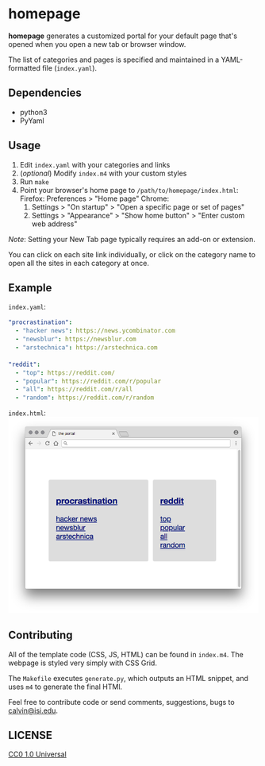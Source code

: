 # homepage

**homepage** generates a customized portal for your default page that's
opened when you open a new tab or browser window.

The list of categories and pages is specified and maintained in a
YAML-formatted file (`index.yaml`).

## Dependencies

* python3
* PyYaml

## Usage

1. Edit `index.yaml` with your categories and links
2. (*optional*) Modify `index.m4` with your custom styles
3. Run `make`
4. Point your browser's home page to `/path/to/homepage/index.html`:
   Firefox: Preferences > "Home page"
   Chrome:
   1. Settings > "On startup" > "Open a specific page or set of pages"
   2. Settings > "Appearance" > "Show home button" > "Enter custom web address"

*Note*: Setting your New Tab page typically requires an add-on or
extension.

You can click on each site link individually, or click on the category
name to open all the sites in each category at once.

## Example

`index.yaml`:
```yaml
"procrastination":
  - "hacker news": https://news.ycombinator.com
  - "newsblur": https://newsblur.com
  - "arstechnica": https://arstechnica.com

"reddit":
  - "top": https://reddit.com/
  - "popular": https://reddit.com/r/popular
  - "all": https://reddit.com/r/all
  - "random": https://reddit.com/r/random
```

`index.html`:
![screenshot of a generated homepage portal](example.png)

## Contributing

All of the template code (CSS, JS, HTML) can be found in `index.m4`.
The webpage is styled very simply with CSS Grid.

The `Makefile` executes `generate.py`, which outputs an HTML snippet,
and uses `m4` to generate the final HTMl.

Feel free to contribute code or send comments, suggestions, bugs to
calvin@isi.edu.

## LICENSE

[CC0 1.0 Universal](./LICENSE)
